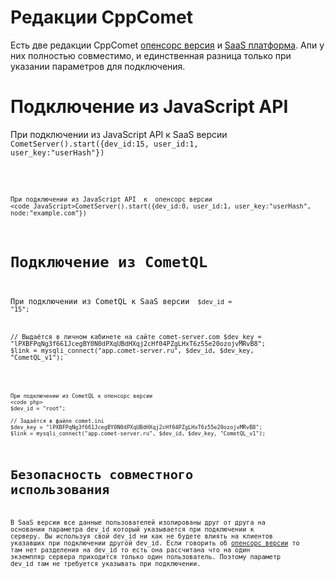 
#  Редакции  CppComet # 

Есть две редакции CppComet  [опенсорс версия](https://github.com/CppComet/comet-server) и  [SaaS платформа](https://comet-server.com).
Апи у них полностью совместимо, и единственная разница только при указании параметров для подключения.

#  Подключение из JavaScript API  # 

При подключении из JavaScript API  к SaaS версии 
<code JavaScript>CometServer().start({dev_id:15, user_id:1, user_key:"userHash"})
```


При подключении из JavaScript API  к  опенсорс версии 
<code JavaScript>CometServer().start({dev_id:0, user_id:1, user_key:"userHash", node:"example.com"})
```


#  Подключение из CometQL # 

При подключении из CometQL к SaaS версии 
<code php>
$dev_id = "15";

// Выдаётся в личном кабинете на сайте comet-server.com
$dev_key = "lPXBFPqNg3f661JcegBY0N0dPXqUBdHXqj2cHf04PZgLHxT6z55e20ozojvMRvB8";
$link = mysqli_connect("app.comet-server.ru", $dev_id, $dev_key, "CometQL_v1");

```


При подключении из CometQL к опенсорс версии 
<code php>
$dev_id = "root";

// Задаётся в файле comet.ini
$dev_key = "lPXBFPqNg3f661JcegBY0N0dPXqUBdHXqj2cHf04PZgLHxT6z55e20ozojvMRvB8"; 
$link = mysqli_connect("app.comet-server.ru", $dev_id, $dev_key, "CometQL_v1");

```


# Безопасность совместного использования # 

В SaaS версии все данные пользователей изолированы друг от друга на основании параметра dev_id который указывается при подключении к серверу. Вы используя свой dev_id ни как не будете влиять на клиентов указавших при подключении другой dev_id.
Если говорить об [опенсорс версии](https://github.com/CppComet/comet-server) то там нет разделения на dev_id то есть она рассчитана что на один экземпляр сервера приходится только один пользователь. Поэтому параметр dev_id там не требуется указывать при подключении.


